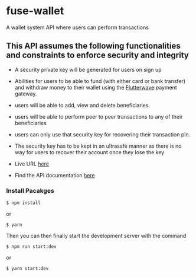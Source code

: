 # fuse-wallet
A wallet system API where users can perform transactions

## This API assumes the following functionalities and constraints to enforce security and integrity
- A security private key will be generated for users on sign up
- Abilities for users to be able to fund (with either card or bank transfer) and withdraw money to their wallet using the [Flutterwave](https://flutterwave.com/us/) payment gateway.
- users will be able to add, view and delete beneficiaries
- users will be able to perform peer to peer transactions to any of their beneficiaries
- users can only use that security key for recovering their transaction pin.
- The security key has to be kept in an ultrasafe manner as there is no way for users to recover their account once they lose the key

- Live URL [here](https://fuse-wallet.herokuapp.com/api/v1)
- Find the API documentation [here](https://documenter.getpostman.com/view/11690328/UzBiNnzU)


### Install Pacakges

```
$ npm install
```
or

```
$ yarn
```
Then you can then finally start the development server with the command

```
$ npm run start:dev
```
or

```
$ yarn start:dev
```

